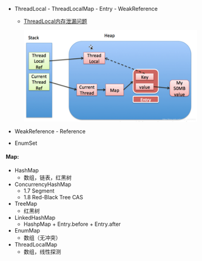 - ThreadLocal - ThreadLocalMap - Entry - WeakReference

  - [ThreadLocal内存泄漏问题](https://juejin.im/post/5ba9a6665188255c791b0520)

    ![ThreadLocal](../../images/java/ThreadLocal.png)

- WeakReference - Reference

- EnumSet

#### Map:

- HashMap
  - 数组，链表，红黑树
- ConcurrencyHashMap
  - 1.7 Segment
  - 1.8 Red-Black Tree CAS
- TreeMap
  - 红黑树
- LinkedHashMap
  - HashpMap + Entry.before + Entry.after
- EnumMap
  - 数组（无冲突）
- ThreadLocalMap
  - 数组，线性探测